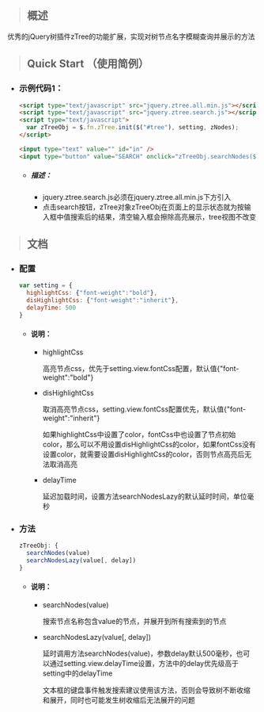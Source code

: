 > ## 概述

优秀的jQuery树插件zTree的功能扩展，实现对树节点名字模糊查询并展示的方法

> ## Quick Start （使用简例）


* ### 示例代码1：
  
  ```html
  <script type="text/javascript" src="jquery.ztree.all.min.js"></script>
  <script type="text/javascript" src="jquery.ztree.search.js"></script>
  <script type="text/javascript">
    var zTreeObj = $.fn.zTree.init($("#tree"), setting, zNodes);
  </script>
  
  <input type="text" value="" id="in" />
  <input type="button" value="SEARCH" onclick="zTreeObj.searchNodes($('#in').val())" />
  ```
  
  * ##### 描述：
  
    - jquery.ztree.search.js必须在jquery.ztree.all.min.js下方引入
    - 点击search按钮，zTree对象zTreeObj在页面上的显示状态就为按输入框中值搜索后的结果，清空输入框会擦除高亮展示，tree视图不改变
  

> ## 文档

* ### 配置

  ```javascript
  var setting = {
    highlightCss: {"font-weight":"bold"},
    disHighlightCss: {"font-weight":"inherit"}, 
    delayTime: 500
  }
  ```

  * #### 说明：
    
    * highlightCss
      
      高亮节点css，优先于setting.view.fontCss配置，默认值{"font-weight":"bold"}

    * disHighlightCss
      
      取消高亮节点css，setting.view.fontCss配置优先，默认值{"font-weight":"inherit"}
      
      如果highlightCss中设置了color，fontCss中也设置了节点初始color，那么可以不用设置disHighlightCss的color，如果fontCss没有设置color，就需要设置disHighlightCss的color，否则节点高亮后无法取消高亮
    
    * delayTime 
    
      延迟加载时间，设置方法searchNodesLazy的默认延时时间，单位毫秒
    
* ### 方法

  ```javascript
  zTreeObj: {
    searchNodes(value)
    searchNodesLazy(value[, delay])
  }
  ```

  * #### 说明：
    
    * searchNodes(value)
      
      搜索节点名称包含value的节点，并展开到所有搜索到的节点

    * searchNodesLazy(value[, delay])
      
      延时调用方法searchNodes(value)，参数delay默认500毫秒，也可以通过setting.view.delayTime设置，方法中的delay优先级高于setting中的delayTime
      
      文本框的键盘事件触发搜索建议使用该方法，否则会导致树不断收缩和展开，同时也可能发生树收缩后无法展开的问题
